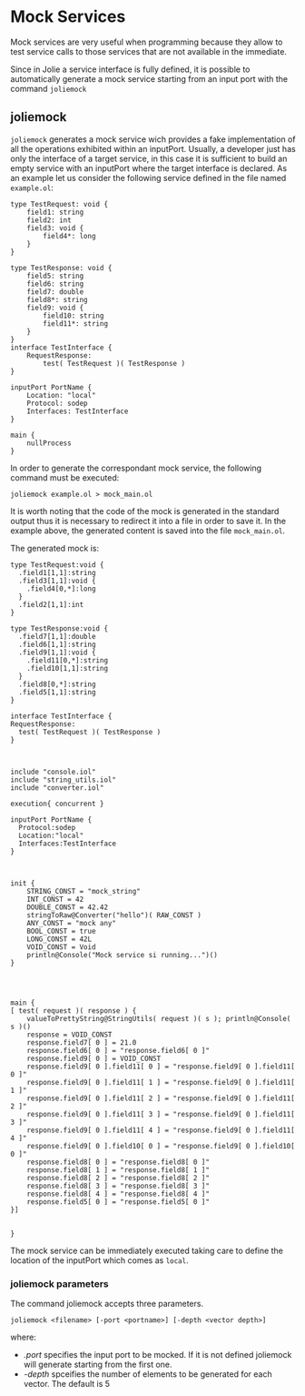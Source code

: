 # Mock Services
Mock services are very useful when programming because they allow to test service calls to those services that are not available in the immediate.

Since in Jolie a service interface is fully defined, it is possible to automatically generate a mock service starting from an input port with the command `joliemock`


## joliemock
`joliemock` generates a mock service wich provides a fake implementation of all the operations exhibited within an inputPort.
Usually, a developer just has only the interface of a target service, in this case it is sufficient to build an empty service with an inputPort where the target interface is declared.
As an example let us consider the following service defined in the file named `example.ol`:
```
type TestRequest: void {
    field1: string 
    field2: int
    field3: void {
        field4*: long
    }
}

type TestResponse: void {
    field5: string
    field6: string 
    field7: double 
    field8*: string 
    field9: void {
        field10: string 
        field11*: string
    }
}
interface TestInterface {
    RequestResponse:
        test( TestRequest )( TestResponse )
}

inputPort PortName {
    Location: "local"
    Protocol: sodep
    Interfaces: TestInterface
}

main {
    nullProcess
}
```
In order to generate the correspondant mock service, the following command must be executed:
```
joliemock example.ol > mock_main.ol
```
It is worth noting that the code of the mock is generated in the standard output thus it is necessary to redirect it into a file in order to save it. In the example above, the generated content is saved into the file `mock_main.ol`.

The generated mock is:
```
type TestRequest:void {
  .field1[1,1]:string
  .field3[1,1]:void {
    .field4[0,*]:long
  }
  .field2[1,1]:int
}

type TestResponse:void {
  .field7[1,1]:double
  .field6[1,1]:string
  .field9[1,1]:void {
    .field11[0,*]:string
    .field10[1,1]:string
  }
  .field8[0,*]:string
  .field5[1,1]:string
}

interface TestInterface {
RequestResponse:
  test( TestRequest )( TestResponse )
}



include "console.iol"
include "string_utils.iol"
include "converter.iol"

execution{ concurrent }

inputPort PortName {
  Protocol:sodep
  Location:"local"
  Interfaces:TestInterface
}



init {
    STRING_CONST = "mock_string"
    INT_CONST = 42
    DOUBLE_CONST = 42.42
    stringToRaw@Converter("hello")( RAW_CONST )
    ANY_CONST = "mock any"
    BOOL_CONST = true
    LONG_CONST = 42L
    VOID_CONST = Void
    println@Console("Mock service si running...")()
}


        

main {
[ test( request )( response ) {
	valueToPrettyString@StringUtils( request )( s ); println@Console( s )()
	response = VOID_CONST
	response.field7[ 0 ] = 21.0
	response.field6[ 0 ] = "response.field6[ 0 ]"
	response.field9[ 0 ] = VOID_CONST
	response.field9[ 0 ].field11[ 0 ] = "response.field9[ 0 ].field11[ 0 ]"
	response.field9[ 0 ].field11[ 1 ] = "response.field9[ 0 ].field11[ 1 ]"
	response.field9[ 0 ].field11[ 2 ] = "response.field9[ 0 ].field11[ 2 ]"
	response.field9[ 0 ].field11[ 3 ] = "response.field9[ 0 ].field11[ 3 ]"
	response.field9[ 0 ].field11[ 4 ] = "response.field9[ 0 ].field11[ 4 ]"
	response.field9[ 0 ].field10[ 0 ] = "response.field9[ 0 ].field10[ 0 ]"
	response.field8[ 0 ] = "response.field8[ 0 ]"
	response.field8[ 1 ] = "response.field8[ 1 ]"
	response.field8[ 2 ] = "response.field8[ 2 ]"
	response.field8[ 3 ] = "response.field8[ 3 ]"
	response.field8[ 4 ] = "response.field8[ 4 ]"
	response.field5[ 0 ] = "response.field5[ 0 ]"
}]


}
```
The mock service can be immediately executed taking care to define the location of the inputPort which comes as `local`.

### joliemock parameters
The command joliemock accepts three parameters.
```
joliemock <filename> [-port <portname>] [-depth <vector depth>]
```
where:
- _.port_ specifies the input port to be mocked. If it is not defined joliemock will generate starting from the first one.
- _-depth_ spceifies the number of elements to be generated for each vector. The default is 5